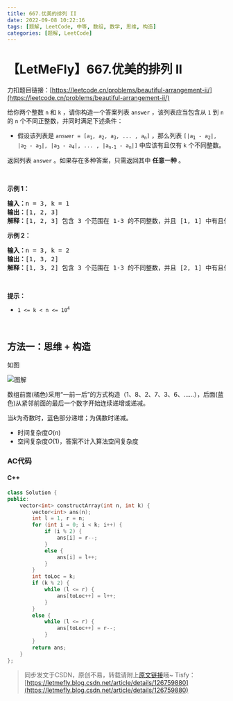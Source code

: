 ```yaml
---
title: 667.优美的排列 II
date: 2022-09-08 10:22:16
tags: [题解, LeetCode, 中等, 数组, 数学, 思维, 构造]
categories: [题解, LeetCode]
---
```


# 【LetMeFly】667.优美的排列 II

力扣题目链接：[https://leetcode.cn/problems/beautiful-arrangement-ii/](https://leetcode.cn/problems/beautiful-arrangement-ii/)

<p>给你两个整数 <code>n</code> 和 <code>k</code> ，请你构造一个答案列表 <code>answer</code> ，该列表应当包含从 <code>1</code> 到 <code>n</code> 的 <code>n</code> 个不同正整数，并同时满足下述条件：</p>

<ul>
	<li>假设该列表是 <code>answer = [a<sub>1</sub>, a<sub>2</sub>, a<sub>3</sub>, ... , a<sub>n</sub>]</code> ，那么列表 <code>[|a<sub>1</sub> - a<sub>2</sub>|, |a<sub>2</sub> - a<sub>3</sub>|, |a<sub>3</sub> - a<sub>4</sub>|, ... , |a<sub>n-1</sub> - a<sub>n</sub>|]</code> 中应该有且仅有 <code>k</code> 个不同整数。</li>
</ul>

<p>返回列表 <code>answer</code> 。如果存在多种答案，只需返回其中 <strong>任意一种</strong> 。</p>

<p> </p>

<p><strong>示例 1：</strong></p>

<pre>
<strong>输入：</strong>n = 3, k = 1
<strong>输出：</strong>[1, 2, 3]
<strong>解释：</strong>[1, 2, 3] 包含 3 个范围在 1-3 的不同整数，并且 [1, 1] 中有且仅有 1 个不同整数：1
</pre>

<p><strong>示例 2：</strong></p>

<pre>
<strong>输入：</strong>n = 3, k = 2
<strong>输出：</strong>[1, 3, 2]
<strong>解释：</strong>[1, 3, 2] 包含 3 个范围在 1-3 的不同整数，并且 [2, 1] 中有且仅有 2 个不同整数：1 和 2
</pre>

<p> </p>

<p><strong>提示：</strong></p>

<ul>
	<li><code>1 <= k < n <= 10<sup>4</sup></code></li>
</ul>

<p> </p>


    
## 方法一：思维 + 构造

如图

![图解](https://cors.tisfy.eu.org/https://img-blog.csdnimg.cn/6557ccb126ff45c6abc348ffd88cb061.png#pic_center)

数组前面(橘色)采用“一前一后”的方式构造（1、8、2、7、3、6、……），后面(蓝色)从紧邻前面的最后一个数字开始连续递增或递减。

当$k$为奇数时，蓝色部分递增；为偶数时递减。

+ 时间复杂度$O(n)$
+ 空间复杂度$O(1)$，答案不计入算法空间复杂度

### AC代码

#### C++

```cpp
class Solution {
public:
    vector<int> constructArray(int n, int k) {
        vector<int> ans(n);
        int l = 1, r = n;
        for (int i = 0; i < k; i++) {
            if (i % 2) {
                ans[i] = r--;
            }
            else {
                ans[i] = l++;
            }
        }
        int toLoc = k;
        if (k % 2) {
            while (l <= r) {
                ans[toLoc++] = l++;
            }
        }
        else {
            while (l <= r) {
                ans[toLoc++] = r--;
            }
        }
        return ans;
    }
};
```

> 同步发文于CSDN，原创不易，转载请附上[原文链接](https://blog.letmefly.xyz/2022/09/08/LeetCode%200667.%E4%BC%98%E7%BE%8E%E7%9A%84%E6%8E%92%E5%88%97II/)哦~
> Tisfy：[https://letmefly.blog.csdn.net/article/details/126759880](https://letmefly.blog.csdn.net/article/details/126759880)
